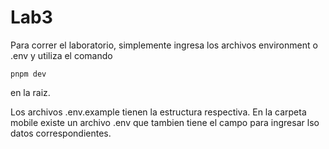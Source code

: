 # Lab3
Para correr el laboratorio, simplemente ingresa los archivos environment o .env y utiliza el comando 
```
pnpm dev
```
en la raiz.

Los archivos .env.example tienen la estructura respectiva.
En la carpeta mobile existe un archivo .env que tambien tiene el campo para ingresar lso datos correspondientes.
